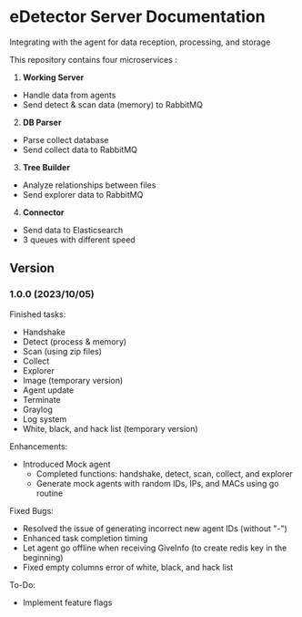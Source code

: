 # eDetector Server Documentation
Integrating with the agent for data reception, processing, and storage

This repository contains four microservices : 

1. **Working Server**<br />
- Handle data from agents
- Send detect & scan data (memory) to RabbitMQ

2. **DB Parser**<br />
- Parse collect database
- Send collect data to RabbitMQ

3. **Tree Builder**<br />
- Analyze relationships between files
- Send explorer data to RabbitMQ

4. **Connector**<br />
- Send data to Elasticsearch
- 3 queues with different speed

## Version

### 1.0.0 (2023/10/05)
Finished tasks:
- Handshake
- Detect (process & memory)
- Scan (using zip files)
- Collect
- Explorer
- Image (temporary version)
- Agent update
- Terminate
- Graylog
- Log system
- White, black, and hack list (temporary version)

Enhancements:
- Introduced Mock agent
  - Completed functions: handshake, detect, scan, collect, and explorer
  - Generate mock agents with random IDs, IPs, and MACs using go routine

Fixed Bugs:
- Resolved the issue of generating incorrect new agent IDs (without "-")
- Enhanced task completion timing
- Let agent go offline when receiving GiveInfo (to create redis key in the beginning)
- Fixed empty columns error of white, black, and hack list

To-Do:
- Implement feature flags